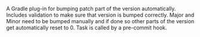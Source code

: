 A Gradle plug-in for bumping patch part of the version automatically.
Includes validation to make sure that version is bumped correctly.
Major and Minor need to be bumped manually and if done so other parts of the version get automatically reset to 0.
Task is called by a pre-commit hook.
